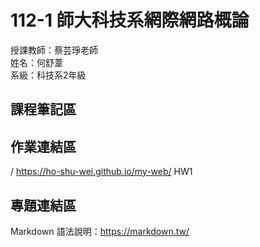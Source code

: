 # 112-1 師大科技系網際網路概論

授課教師：蔡芸琤老師  
姓名：何舒葦  
系級：科技系2年級  

## 課程筆記區  

## 作業連結區  
  / https://ho-shu-wei.github.io/my-web/ HW1 

## 專題連結區

Markdown 語法說明：https://markdown.tw/
